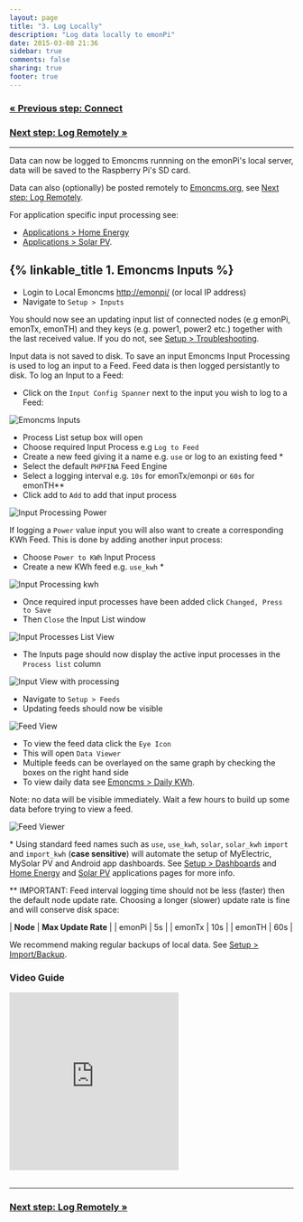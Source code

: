 ```yaml
---
layout: page
title: "3. Log Locally"
description: "Log data locally to emonPi"
date: 2015-03-08 21:36
sidebar: true
comments: false
sharing: true
footer: true
---
```


### [&laquo; Previous step: Connect](/setup/connect/)

### [Next step: Log Remotely &raquo;](/setup/remote/)

***

Data can now be logged to Emoncms runnning on the emonPi's local server, data will be saved to the Raspberry Pi's SD card.

Data can also (optionally) be posted remotely to [Emoncms.org](https://emoncms.org), see [Next step: Log Remotely](/setup/remote/).


For application specific input processing see:

- [Applications > Home Energy](/applications/home-energy)
- [Applications > Solar PV](/applications/solar-pv).

## {% linkable_title 1. Emoncms Inputs %}

- Login to Local Emoncms [http://emonpi/](http://emonpi/) (or local IP address)
- Navigate to `Setup > Inputs`

You should now see an updating input list of connected nodes (e.g emonPi, emonTx, emonTH) and they keys (e.g. power1, power2 etc.) together with the last received value. If you do not, see [Setup > Troubleshooting](/setup/troubleshooting).

Input data is not saved to disk. To save an input Emoncms Input Processing is used to log an input to a Feed. Feed data is then logged persistantly to disk. To log an Input to a Feed:

- Click on the `Input Config Spanner` next to the input you wish to log to a Feed:

![Emoncms Inputs](/images/setup/local-log1.png)

- Process List setup box will open
- Choose required Input Process e.g `Log to Feed`
- Create a new feed giving it a name e.g. `use` or log to an existing feed *
- Select the default `PHPFINA` Feed Engine
- Select a logging interval e.g. `10s` for emonTx/emonpi or `60s` for emonTH**
- Click add to `Add` to add that input process

![Input Processing Power](/images/setup/local-log2.png)

If logging a `Power` value input you will also want to create a corresponding KWh Feed. This is done by adding another input process:

- Choose `Power to KWh` Input Process
- Create a new KWh feed e.g. `use_kwh` *

![Input Processing kwh](/images/setup/local-log3.png)

- Once required input processes have been added click `Changed, Press to Save`
- Then `Close` the Input List window

![Input Processes List View](/images/setup/local-log4.png)

- The Inputs page should now display the active input processes in the `Process list` column

![Input View with processing](/images/setup/local-log5.png)

- Navigate to `Setup > Feeds`
- Updating feeds should now be visible


![Feed View](/images/setup/local-log6.png)

- To view the feed data click the `Eye Icon`
- This will open `Data Viewer`
- Multiple feeds can be overlayed on the same graph by checking the boxes on the right hand side
- To view daily data see [Emoncms > Daily KWh](/setup/daily-kwh).

Note: no data will be visible immediately. Wait a few hours to build up some data before trying to view a feed.

![Feed Viewer](/images/setup/data-viewer.png)

\* Using standard feed names such as `use`, `use_kwh`, `solar`, `solar_kwh` `import` and `import_kwh` (**case sensitive**) will automate the setup of MyElectric, MySolar PV and Android app dashboards. See [Setup > Dashboards](/setup/dashboards) and [Home Energy](/applications/home-energy) and [Solar PV](/applications/solar-pv) applications pages for more info.

\** IMPORTANT: Feed interval logging time should not be less (faster) then the default node update rate. Choosing a longer (slower) update rate is fine and will conserve disk space:

| **Node** | **Max Update Rate**  |
| emonPi | 5s  |
| emonTx | 10s |
| emonTH | 60s |

We recommend making regular backups of local data. See [Setup > Import/Backup](/setup/import).

### Video Guide
<div class='videoWrapper'>
<iframe width="300" height="315" src="https://www.youtube.com/embed/8nVP0Hgkuuc" frameborder="0" allowfullscreen></iframe>
</div>

<br>

***

### [Next step: Log Remotely &raquo;](/setup/remote/)
